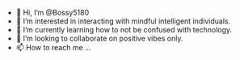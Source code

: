 - 👋 Hi, I’m @Bossy5180
- 👀 I’m interested in interacting with mindful intelligent individuals.
- 🌱 I’m currently learning how to not be confused with technology.
- 💞️ I’m looking to collaborate on positive vibes only.
- 📫 How to reach me ...

<!---
Bossy5180/Bossy5180 is a ✨ special ✨ repository because its `README.md` (this file) appears on your GitHub profile.
You can click the Preview link to take a look at your changes.
--->
